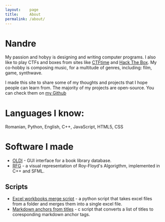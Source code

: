 ```yaml
---
layout:    page
title:     About
permalink: /about/
---
```


# Nandre

My passion and hobyy  is designing and writing computer programs. I also like to play CTFs and boxes from sites like [CTFtime](https://ctftime.org/) and [Hack The Box](https://www.hackthebox.eu/). My co-hobby is composing music, for a multitude of genres, including: film, game, synthwave. 

I made this site to share some of my thoughts and projects that I hope people can learn from. The majority of my projects are open-source. You can check them on [my Github](https://github.com/nan-dre)

# Languages I know:

Romanian, Python, English, C++, JavaScript, HTML5, CSS

# Software I made
* [OLDI](https://github.com/nan-dre/OLDI) - GUI interface for a book library database.
* [RFG](https://github.com/nan-dre/Graphical-Roy-Floyd-Algorithm) - a visual representation of Roy-Floyd's Algorigthm, implemented in C++ and SFML.
## Scripts
* [Excel workbooks merge script](https://github.com/nan-dre/Excel-workbooks-merge-script) - a python script that takes excel files from a folder and merges them into a single excel file.
* [Markdown anchors from titles](https://github.com/nan-dre/anchor-tags-from-title) - c script that converts a list of titles to coresponding markdown anchor tags.
